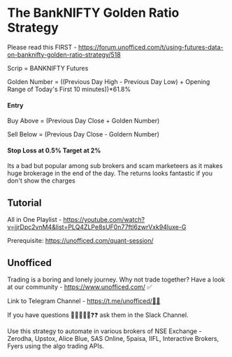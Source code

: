 # The BankNIFTY Golden Ratio Strategy

Please read this FIRST - https://forum.unofficed.com/t/using-futures-data-on-banknifty-golden-ratio-strategy/518

Scrip = BANKNIFTY Futures

Golden Number = ((Previous Day High - Previous Day Low) + Opening Range of Today's First 10 minutes))*61.8%

#### Entry
Buy Above = (Previous Day Close + Golden Number)

Sell Below = (Previous Day Close - Goldern Number)

#### Stop Loss at 0.5% Target at 2%

Its a bad but popular among sub brokers and scam marketeers as it makes huge brokerage in the end of the day. The returns looks fantastic if you don't show the charges 

## Tutorial
All in One Playlist - https://youtube.com/watch?v=jjrDpc2vnM4&list=PLQ4ZLPe8sUF0n77ftl6zwrVxk94luxe-G

Prerequisite: https://unofficed.com/quant-session/

## Unofficed

Trading is a boring and lonely journey. Why not trade together? Have a look at our community - https://www.unofficed.com/ ✅ 

Link to Telegram Channel - https://t.me/unofficed/🤾‍♂️

If you have questions 👨‍💻😉🤷‍♂️❓❓ ask them in the Slack Channel.

Use this strategy to automate in various brokers of NSE Exchange - Zerodha, Upstox, Alice Blue, SAS Online, 5paisa, IIFL, Interactive Brokers, Fyers using the algo trading APIs.
